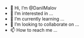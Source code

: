 - 👋 Hi, I’m @DanilMalov
- 👀 I’m interested in ...
- 🌱 I’m currently learning ...
- 💞️ I’m looking to collaborate on ...
- 📫 How to reach me ...

<!---
DanilMalov/DanilMalov is a ✨ special ✨ repository because its `README.md` (this file) appears on your GitHub profile.
You can click the Preview link to take a look at your changes.
--->
